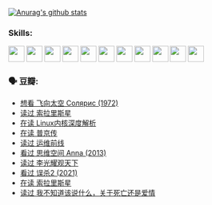 
[![Anurag's github stats](https://github-readme-stats.vercel.app/api?username=w940853815)](https://github.com/anuraghazra/github-readme-stats)

### Skills:

<code><img height="32" src="https://cdn.jsdelivr.net/npm/simple-icons@v5/icons/python.svg"></code>
<code><img height="32" src="https://cdn.jsdelivr.net/npm/simple-icons@v5/icons/javascript.svg"></code>
<code><img height="32" src="https://cdn.jsdelivr.net/npm/simple-icons@v5/icons/django.svg"></code>
<code><img height="32" src="https://cdn.jsdelivr.net/npm/simple-icons@v5/icons/flask.svg"></code>
<code><img height="32" src="https://cdn.jsdelivr.net/npm/simple-icons@v5/icons/vuetify.svg"></code>
<code><img height="32" src="https://cdn.jsdelivr.net/npm/simple-icons@v5/icons/git.svg"></code>
<code><img height="32" src="https://cdn.jsdelivr.net/npm/simple-icons@v5/icons/docker.svg"></code>
<code><img height="32" src="https://cdn.jsdelivr.net/npm/simple-icons@v5/icons/postgresql.svg"></code>
<code><img height="32" src="https://cdn.jsdelivr.net/npm/simple-icons@v5/icons/elasticsearch.svg"></code>
<code><img height="32" src="https://cdn.jsdelivr.net/npm/simple-icons@v5/icons/macos.svg"></code>
<code><img height="32" src="https://cdn.jsdelivr.net/npm/simple-icons@v5/icons/linux.svg"></code>

### 🗣 豆瓣:

<!-- DOUBAN-ACTIVITIES:START -->
- [想看 飞向太空 Солярис‎ (1972)](https://www.douban.com/people/136069238/status/3792219567/?_i=46979549)
- [读过 索拉里斯星](https://www.douban.com/people/136069238/status/3792213928/?_i=46979549)
- [在读 Linux内核深度解析](https://www.douban.com/people/136069238/status/3790997133/?_i=46979549)
- [在读 普京传](https://www.douban.com/people/136069238/status/3786411478/?_i=46979549)
- [读过 运维前线](https://www.douban.com/people/136069238/status/3786410747/?_i=46979549)
- [看过 思维空间 Anna‎ (2013)](https://www.douban.com/people/136069238/status/3786092531/?_i=46979549)
- [读过 李光耀观天下](https://www.douban.com/people/136069238/status/3779830661/?_i=46979549)
- [看过 误杀2‎ (2021)](https://www.douban.com/people/136069238/status/3779360592/?_i=46979549)
- [在读 索拉里斯星](https://www.douban.com/people/136069238/status/3779002317/?_i=46979549)
- [读过 我不知道该说什么，关于死亡还是爱情](https://www.douban.com/people/136069238/status/3778409279/?_i=46979549)
<!-- DOUBAN-ACTIVITIES:END -->
<!--
**w940853815/w940853815** is a ✨ _special_ ✨ repository because its `README.md` (this file) appears on your GitHub profile.

Here are some ideas to get you started:

- 🔭 I’m currently working on ...
- 🌱 I’m currently learning ...
- 👯 I’m looking to collaborate on ...
- 🤔 I’m looking for help with ...
- 💬 Ask me about ...
- 📫 How to reach me: ...
- 😄 Pronouns: ...
- ⚡ Fun fact: ...
-->
